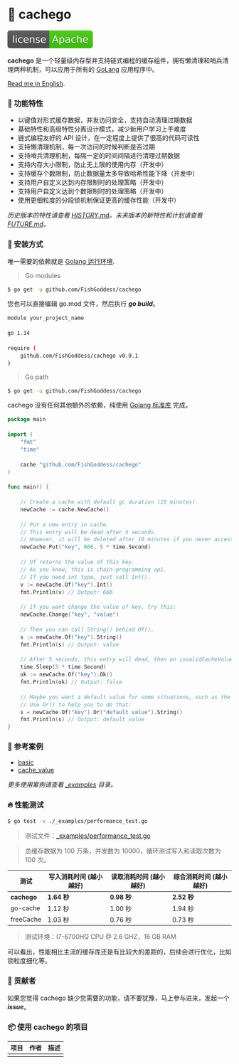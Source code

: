 # 📝 cachego

[![License](./license.svg)](https://www.apache.org/licenses/LICENSE-2.0.html)

**cachego** 是一个轻量级内存型并支持链式编程的缓存组件，拥有懒清理和哨兵清理两种机制，可以应用于所有的 [GoLang](https://golang.org) 应用程序中。

[Read me in English](./README.en.md).

### 🥇 功能特性

* 以键值对形式缓存数据，并发访问安全，支持自动清理过期数据
* 基础特性和高级特性分离设计模式，减少新用户学习上手难度
* 链式编程友好的 API 设计，在一定程度上提供了很高的代码可读性
* 支持懒清理机制，每一次访问的时候判断是否过期
* 支持哨兵清理机制，每隔一定的时间间隔进行清理过期数据
* 支持内存大小限制，防止无上限的使用内存（开发中）
* 支持缓存个数限制，防止数据量太多导致哈希性能下降（开发中）
* 支持用户自定义达到内存限制时的处理策略（开发中）
* 支持用户自定义达到个数限制时的处理策略（开发中）
* 使用更细粒度的分段锁机制保证更高的缓存性能（开发中）

_历史版本的特性请查看 [HISTORY.md](./HISTORY.md)。未来版本的新特性和计划请查看 [FUTURE.md](./FUTURE.md)。_

### 🚀 安装方式

唯一需要的依赖就是 [Golang 运行环境](https://golang.org).

> Go modules

```bash
$ go get -u github.com/FishGoddess/cachego
```

您也可以直接编辑 go.mod 文件，然后执行 _**go build**_。

```bash
module your_project_name

go 1.14

require (
    github.com/FishGoddess/cachego v0.0.1
)
```

> Go path

```bash
$ go get -u github.com/FishGoddess/cachego
```

cachego 没有任何其他额外的依赖，纯使用 [Golang 标准库](https://golang.org) 完成。

```go
package main

import (
    "fmt"
    "time"

    cache "github.com/FishGoddess/cachego"
)

func main() {

    // Create a cache with default gc duration (10 minutes).
    newCache := cache.NewCache()

    // Put a new entry in cache.
    // This entry will be dead after 5 seconds.
    // However, it will be deleted after 10 minutes if you never access.
    newCache.Put("key", 666, 5 * time.Second)

    // Of returns the value of this key.
    // As you know, this is chain-programming api.
    // If you need int type, just call Int().
    v := newCache.Of("key").Int()
    fmt.Println(v) // Output: 666

    // If you want change the value of key, try this:
    newCache.Change("key", "value")

    // Then you can call String() behind Of().
    s := newCache.Of("key").String()
    fmt.Println(s) // Output: value

    // After 5 seconds, this entry will dead, then an invalidCacheValue will be returned.
    time.Sleep(5 * time.Second)
    ok := newCache.Of("key").Ok()
    fmt.Println(ok) // Output: false

    // Maybe you want a default value for some situations, such as the code above.
    // Use Or() to help you to do that:
    s = newCache.Of("key").Or("default value").String()
    fmt.Println(s) // Output: default value
}
```

### 📖 参考案例

* [basic](./_examples/basic.go)
* [cache_value](./_examples/cache_value.go)

_更多使用案例请查看 [_examples](./_examples) 目录。_

### 🔥 性能测试

```bash
$ go test -v ./_examples/performance_test.go
```

> 测试文件：[_examples/performance_test.go](./_examples/performance_test.go)

> 总缓存数据为 100 万条，并发数为 10000，循环测试写入和读取次数为 100 次。

| 测试 | 写入消耗时间 (越小越好) | 读取消耗时间 (越小越好) | 综合消耗时间 (越小越好) |
| -----------|-------------|-------------|-------------|
| **cachego** | **1.64 秒** | **0.98 秒** | **2.52 秒** |
| go-cache | 1.12 秒 | 1.00 秒 | 1.94 秒 |
| freeCache | 1.03 秒 | 0.76 秒 | 0.73 秒 |

> 测试环境：I7-6700HQ CPU @ 2.6 GHZ，16 GB RAM

可以看出，性能相比主流的缓存库还是有比较大的差距的，后续会进行优化，比如锁粒度细化等。

### 👥 贡献者

如果您觉得 cachego 缺少您需要的功能，请不要犹豫，马上参与进来，发起一个 _**issue**_。

### 📦 使用 cachego 的项目

| 项目 | 作者 | 描述 |
| -----------|--------|-------------|
|  |  |  |

